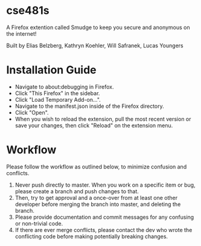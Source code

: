 # cse481s
A Firefox extention called Smudge to keep you secure and anonymous on the internet!

Built by Elias Belzberg, Kathryn Koehler, Will Safranek, Lucas Youngers

# Installation Guide
- Navigate to about:debugging in Firefox.
- Click "This Firefox" in the sidebar.
- Click "Load Temporary Add-on...".
- Navigate to the manifest.json inside of the Firefox directory.
- Click "Open".
- When you wish to reload the extension, pull the most recent version or save your changes, then click "Reload" on the extension menu.

# Workflow
Please follow the workflow as outlined below, to minimize confusion and conflicts.
1. Never push directly to master. When you work on a specific item or bug, please create a branch and push changes to that.
2. Then, try to get approval and a once-over from at least one other developer before merging the branch into master, and deleting the branch.
3. Please provide documentation and commit messages for any confusing or non-trivial code.
4. If there are ever merge conflicts, please contact the dev who wrote the conflicting code before making potentially breaking changes.